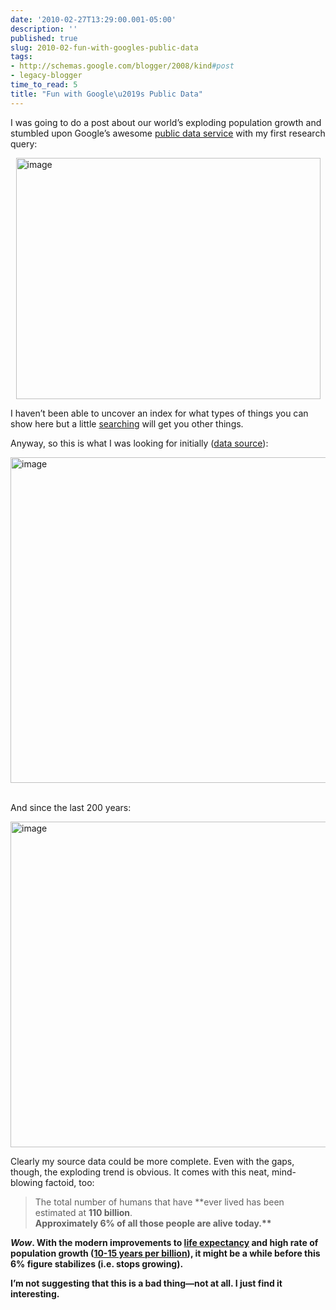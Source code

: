 ```yaml
---
date: '2010-02-27T13:29:00.001-05:00'
description: ''
published: true
slug: 2010-02-fun-with-googles-public-data
tags:
- http://schemas.google.com/blogger/2008/kind#post
- legacy-blogger
time_to_read: 5
title: "Fun with Google\u2019s Public Data"
---
```


<p>I was going to do a post about our world’s exploding population growth and stumbled upon Google’s awesome <a href="http://www.google.com/publicdata?ds=wb-wdi&amp;met=sp_pop_totl&amp;q=world+population#met=sp_pop_totl&amp;idim=country:USA:GBR:JPN:DEU:CAN:MEX:RUS:VNM">public data service</a> with my first research query:</p>
<p><a href="http://www.google.com/publicdata?ds=wb-wdi&amp;met=sp_pop_totl&amp;q=world+population#met=sp_pop_totl&amp;idim=country:USA:GBR:JPN:DEU:CAN:MEX:RUS:VNM"><img alt="image" border="0" height="386" src="http://lh5.ggpht.com/_IKD9WtY5kxU/S4lkmauS6sI/AAAAAAAAApM/CsofLoLU5kU/image%5B13%5D.png" style="border-bottom: 0px; border-left: 0px; display: block; float: none; margin-left: auto; border-top: 0px; margin-right: auto; border-right: 0px;" title="image" width="487" /></a> </p>
<p>I haven’t been able to uncover an index for what types of things you can show here but a little <a href="http://www.google.com/search?q=site:http://www.google.com/publicdata+co2">searching</a> will get you other things.</p>
<p>Anyway, so this is what I was looking for initially (<a href="http://www.vaughns-1-pagers.com/history/world-population-growth.htm">data source</a>):</p>
<p><img alt="image" border="0" height="521" src="http://lh5.ggpht.com/_IKD9WtY5kxU/S4lkm_1AF6I/AAAAAAAAApQ/VvHXJnr9Ni4/image%5B23%5D.png" style="border-bottom: 0px; border-left: 0px; display: block; float: none; margin-left: auto; border-top: 0px; margin-right: auto; border-right: 0px;" title="image" width="865" />&#160;</p>
<p>And since the last 200 years:</p>
<p><img alt="image" border="0" height="521" src="http://lh3.ggpht.com/_IKD9WtY5kxU/S4lknNWhXiI/AAAAAAAAApU/bMDbqRVCGUg/image%5B27%5D.png" style="border-bottom: 0px; border-left: 0px; display: block; float: none; margin-left: auto; border-top: 0px; margin-right: auto; border-right: 0px;" title="image" width="865" /> </p>
<p>Clearly my source data could be more complete. Even with the gaps, though, the exploding trend is obvious. It comes with this neat, mind-blowing factoid, too:</p>
<blockquote> 
<p>The total number of humans that have **ever lived</b> has been estimated at <b>110 billion</b>.      <br /><b>Approximately 6% of all those people are alive today.**</p>
</blockquote>
<p><em>Wow</em>. With the modern improvements to <a href="http://www.google.com/publicdata?ds=wb-wdi&amp;q=lifespan#met=sp_dyn_le00_in&amp;tdim=true">life expectancy</a> and high rate of population growth (<a href="http://en.wikipedia.org/wiki/File:World_population_growth_-_time_between_each_billion-person_growth.jpg">10-15 years per billion</a>), it might be a while before this 6% figure stabilizes (i.e. stops growing). </p>
<p>I’m not suggesting that this is a bad thing—not at all. I just find it interesting.</p>